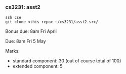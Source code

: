 ### cs3231: asst2


```
ssh cse
git clone <this repo> ~/cs3231/asst2-src/
```


Bonus due: 8am Fri April

Due: 8am Fri 5 May

Marks: 

* standard component: 30 (out of course total of 100)
* extended component: 5
